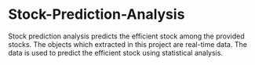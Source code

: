# Stock-Prediction-Analysis
Stock prediction analysis predicts the efficient stock among the provided stocks. The objects which extracted in this project are real-time data. The data is used to predict the efficient stock using statistical analysis.
